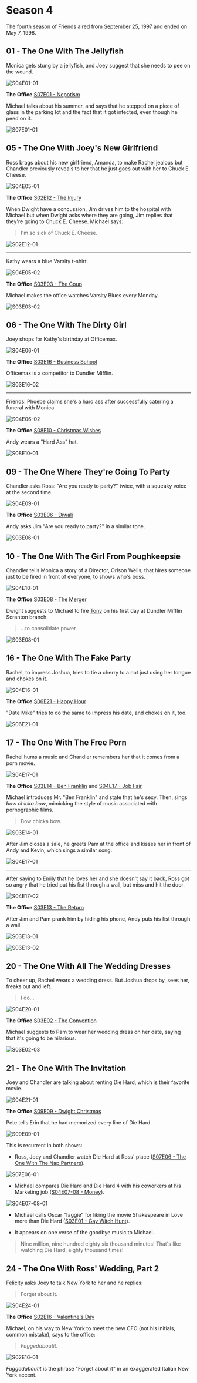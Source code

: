 # Season 4

The fourth season of Friends aired from September 25, 1997 and ended on May 7, 1998.

## 01 - The One With The Jellyfish

Monica gets stung by a jellyfish, and Joey suggest that she needs to pee on the wound.

![S04E01-01](./img/friends/S04E01-01.png)

**The Office** [S07E01 - Nepotism](https://theoffice.fandom.com/wiki/Nepotism)

Michael talks about his summer, and says that he stepped on a piece of glass in
the parking lot and the fact that it got infected, even though he peed on it.

![S07E01-01](./img/office/S07E01-01.png)

## 05 - The One With Joey's New Girlfriend

Ross brags about his new girlfriend, Amanda, to make Rachel jealous but Chandler
previously reveals to her that he just goes out with her to Chuck E. Cheese.

![S04E05-01](./img/friends/S04E05-01.png)

**The Office** [S02E12 - The Injury](https://theoffice.fandom.com/wiki/The_Injury)

When Dwight have a concussion, Jim drives him to the hospital with Michael but
when Dwight asks where they are going, Jim replies that they're going to Chuck E. Cheese.
Michael says:

> I'm so sick of Chuck E. Cheese.

![S02E12-01](./img/office/S02E12-01.png)

---

Kathy wears a blue Varsity t-shirt.

![S04E05-02](./img/friends/S04E05-02.png)

**The Office** [S03E03 - The Coup](https://theoffice.fandom.com/wiki/The_Coup)

Michael makes the office watches Varsity Blues every Monday.

![S03E03-02](./img/office/S03E03-02.png)

## 06 - The One With The Dirty Girl

Joey shops for Kathy's birthday at Officemax.

![S04E06-01](./img/friends/S04E06-01.png)

**The Office** [S03E16 - Business School](https://theoffice.fandom.com/wiki/Business_School)

Officemax is a competitor to Dundler Mifflin.

![S03E16-02](./img/office/S03E16-02.png)

---

Friends: Phoebe claims she's a hard ass after successfully catering a funeral
with Monica.

![S04E06-02](./img/friends/S04E06-02.png)

**The Office** [S08E10 - Christmas Wishes](https://theoffice.fandom.com/wiki/Christmas_Wishes)

Andy wears a "Hard Ass" hat.

![S08E10-01](./img/office/S08E10-01.png)

## 09 - The One Where They're Going To Party

Chandler asks Ross: "Are you ready to party?" twice, with a squeaky
voice at the second time.

![S04E09-01](./img/friends/S04E09-01.png)

**The Office** [S03E06 - Diwali](https://theoffice.fandom.com/wiki/Diwali)

Andy asks Jim "Are you ready to party?" in a similar tone.

![S03E06-01](./img/office/S03E06-01.png)

## 10 - The One With The Girl From Poughkeepsie

Chandler tells Monica a story of a Director, Orlson Wells, that hires
someone just to be fired in front of everyone, to shows who's boss.

![S04E10-01](./img/friends/S04E10-01.png)

**The Office** [S03E08 - The Merger](https://theoffice.fandom.com/wiki/The_Merger)

Dwight suggests to Michael to fire [Tony](https://theoffice.fandom.com/wiki/Tony_Gardner)
on his first day at Dundler Mifflin Scranton branch.

> ...to consolidate power.

![S03E08-01](./img/office/S03E08-01.png)

## 16 - The One With The Fake Party

Rachel, to impress Joshua, tries to tie a cherry to a not just using her
tongue and chokes on it.

![S04E16-01](./img/friends/S04E16-01.png)

**The Office** [S06E21 - Happy Hour](https://theoffice.fandom.com/wiki/Happy_Hour)

"Date Mike" tries to do the same to impress his date, and chokes on it, too.

![S06E21-01](./img/office/S06E21-01.png)

## 17 - The One With The Free Porn

Rachel hums a music and Chandler remembers her that it comes from
a porn movie.

![S04E17-01](./img/friends/S04E17-01.png)

**The Office** [S03E14 - Ben Franklin](https://theoffice.fandom.com/wiki/Ben_Franklin)
and [S04E17 - Job Fair](https://theoffice.fandom.com/wiki/Job_Fair)

Michael introduces Mr. "Ben Franklin" and state that he's sexy. Then, sings _bow chicka bow_,
mimicking the style of music associated with pornographic films.

> Bow chicka bow.

![S03E14-01](./img/office/S03E14-01.png)

After Jim closes a sale, he greets Pam at the office and kisses her
in front of Andy and Kevin, which sings a similar song.

![S04E17-01](./img/office/S04E17-01.png)

---

After saying to Emily that he loves her and she doesn't say it back, Ross
got so angry that he tried put his fist through a wall, but miss and hit the door.

![S04E17-02](./img/friends/S04E17-02.png)

**The Office** [S03E13 - The Return](https://theoffice.fandom.com/wiki/The_Return)

After Jim and Pam prank him by hiding his phone, Andy puts his fist through a wall.

![S03E13-01](./img/office/S03E13-01.png)

![S03E13-02](./img/office/S03E13-02.png)

## 20 - The One With All The Wedding Dresses

To cheer up, Rachel wears a wedding dress. But Joshua drops by, sees her, freaks out
and left.

> I do...

![S04E20-01](./img/friends/S04E20-01.png)

**The Office** [S03E02 - The Convention](https://theoffice.fandom.com/wiki/The_Convention)

Michael suggests to Pam to wear her wedding dress on her date, saying that it's
going to be hilarious.

![S03E02-03](./img/office/S03E02-03.png)

## 21 - The One With The Invitation

Joey and Chandler are talking about renting Die Hard, which is their favorite movie.

![S04E21-01](./img/friends/S04E21-01.png)

**The Office** [S09E09 - Dwight Christmas](https://theoffice.fandom.com/wiki/Dwight_Christmas)

Pete tells Erin that he had memorized every line of Die Hard.

![S09E09-01](./img/office/S09E09-01.png)

This is recurrent in both shows:

- Ross, Joey and Chandler watch Die Hard at Ross' place ([S07E06 - The One With The Nap Partners](https://friends.fandom.com/wiki/The_One_With_The_Nap_Partners)).

![S07E06-01](./img/friends/S07E06-01.png)

- Michael compares Die Hard and Die Hard 4 with his coworkers at his Marketing job ([S04E07-08 - Money](https://theoffice.fandom.com/wiki/Money)).

![S04E07-08-01](./img/office/S04E07-08-01.png)

- Michael calls Oscar "faggie" for liking the movie Shakespeare in Love more than Die Hard ([S03E01 - Gay Witch Hunt](https://theoffice.fandom.com/wiki/Gay_Witch_Hunt)).

- It appears on one verse of the goodbye music to Michael.

> Nine million, nine hundred eighty six thousand minutes!
> That's like watching Die Hard, eighty thousand times!

## 24 - The One With Ross' Wedding, Part 2

[Felicity](https://friends.fandom.com/wiki/Felicity) asks Joey to talk New York to her
and he replies:

> Forget about it.

![S04E24-01](./img/friends/S04E24-01.png)

**The Office** [S02E16 - Valentine's Day](https://theoffice.fandom.com/wiki/Valentine%27s_Day)

Michael, on his way to New York to meet the new CFO (not his initials, common mistake), says to the office:

> _Fuggedaboutit_.

![S02E16-01](./img/office/S02E16-01.png)

_Fuggedaboutit_ is the phrase "Forget about it" in an exaggerated Italian New York accent.
